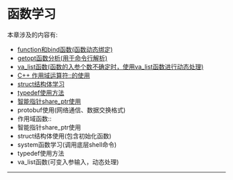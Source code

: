 # 函数学习

本章涉及的内容有: 

* [function和bind函数(函数动态绑定)](./functionAndbind.md)
* [getopt函数分析(用于命令行解析)](./parseCmdLine.md)
* [va_list函数(函数的入参个数不确定时，使用va_list函数进行动态处理)](./va_listFun.md)
* [C++ 作用域运算符::的使用](./scopeFun.md)
* [struct结构体学习](./structUse.md)
* [typedef使用方法](./typedefUse.md)
* [智能指针share_ptr使用](./share_ptrUse.md)
* protobuf使用(网络通信、数据交换格式)
* 作用域函数::
* 智能指针share_ptr使用
* struct结构体使用(包含初始化函数)
* system函数学习(调用底层shell命令)
* typedef使用方法
* va_list函数(可变入参输入，动态处理)
---


